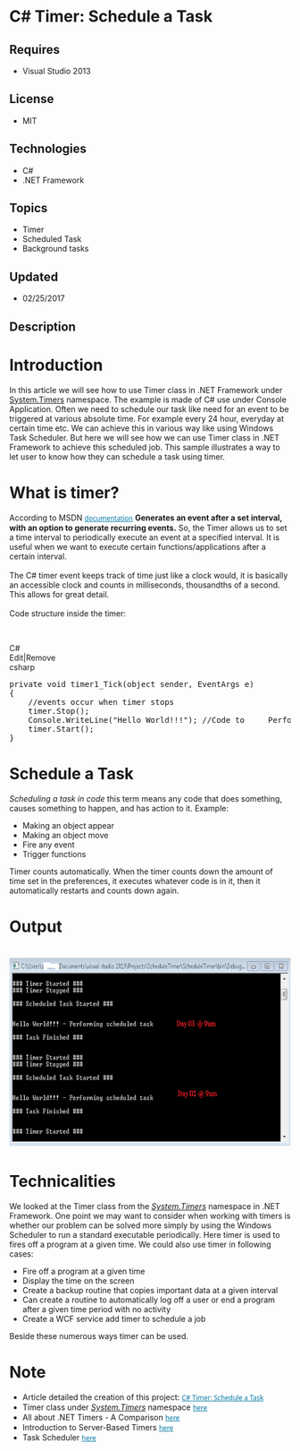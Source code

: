 # C# Timer: Schedule a Task
## Requires
- Visual Studio 2013
## License
- MIT
## Technologies
- C#
- .NET Framework
## Topics
- Timer
- Scheduled Task
- Background tasks
## Updated
- 02/25/2017
## Description

<h1>Introduction</h1>
<p>In this article we will see how to use Timer class in .NET Framework under <a class="libraryLink" href="https://msdn.microsoft.com/en-US/library/System.Timers.aspx" target="_blank" title="Auto generated link to System.Timers">System.Timers</a> namespace. The example is made of C# use under Console Application. Often we need to schedule our task like need for an event to be triggered at various absolute time.
 For example every 24 hour, everyday at certain time etc. We can achieve this in various way like using Windows Task Scheduler. But here we will see how we can use Timer class in .NET Framework to achieve this scheduled job. This sample illustrates a way to
 let user to know how they can schedule a task using timer.</p>
<h1>What is timer?</h1>
<p>According to MSDN <a href="https://msdn.microsoft.com/en-us/library/system.timers.timer(v=vs.110).aspx" target="_blank" style="margin:0px; padding:0px; outline:0px; border:currentcolor; color:#0076a3; line-height:16.12px; font-family:'Segoe UI','Lucida Grande',Verdana,Arial,Helvetica,sans-serif; font-size:12px; list-style-type:none; background-color:#ffffff">
documentation</a> <strong>Generates an event after a set interval, with an option to generate recurring events.</strong> So, the Timer allows us to set a time interval to periodically execute an event at a specified interval. It is useful when we want to execute
 certain functions/applications after a certain interval. <br>
<br>
The C# timer event keeps track of time just like a clock would, it is basically an accessible clock and counts in milliseconds, thousandths of a second. This allows for great detail.
<br>
<br>
Code structure inside the timer:</p>
<p>&nbsp;</p>
<div class="scriptcode">
<div class="pluginEditHolder" pluginCommand="mceScriptCode">
<div class="title"><span>C#</span></div>
<div class="pluginLinkHolder"><span class="pluginEditHolderLink">Edit</span>|<span class="pluginRemoveHolderLink">Remove</span></div>
<span class="hidden">csharp</span>

<div class="preview">
<pre class="csharp"><span class="cs__keyword">private</span>&nbsp;<span class="cs__keyword">void</span>&nbsp;timer1_Tick(<span class="cs__keyword">object</span>&nbsp;sender,&nbsp;EventArgs&nbsp;e)&nbsp;
{&nbsp;
&nbsp;&nbsp;&nbsp;&nbsp;<span class="cs__com">//events&nbsp;occur&nbsp;when&nbsp;timer&nbsp;stops</span>&nbsp;
&nbsp;&nbsp;&nbsp;&nbsp;timer.Stop();&nbsp;
&nbsp;&nbsp;&nbsp;&nbsp;Console.WriteLine(<span class="cs__string">&quot;Hello&nbsp;World!!!&quot;</span>);&nbsp;<span class="cs__com">//Code&nbsp;to&nbsp;&nbsp;&nbsp;&nbsp;&nbsp;Perform&nbsp;Task&nbsp;goes&nbsp;in&nbsp;between&nbsp;here</span>&nbsp;
&nbsp;&nbsp;&nbsp;&nbsp;timer.Start();&nbsp;
}&nbsp;
</pre>
</div>
</div>
</div>
<h1>Schedule a Task</h1>
<p><em>Scheduling a task in code</em> this term means any code that does something, causes something to happen, and has action to it. Example:</p>
<ul>
<li>Making an object appear </li><li>Making an object move </li><li>Fire any event </li><li>Trigger functions </li></ul>
<p>Timer counts automatically. When the timer counts down the amount of time set in the preferences, it executes whatever code is in it, then it automatically restarts and counts down again.</p>
<h1><span>Output</span></h1>
<h1><img id="170318" src="170318-output_scheduletimer.png" alt="" width="672" height="336"></h1>
<h1>Technicalities</h1>
<p>We looked at the Timer class from the <em><a class="libraryLink" href="https://msdn.microsoft.com/en-US/library/System.Timers.aspx" target="_blank" title="Auto generated link to System.Timers">System.Timers</a></em> namespace in .NET Framework. One point we may want to consider when working with timers is whether our problem can be solved more simply by using the Windows Scheduler to run a standard executable
 periodically. Here timer is used to fires off a program at a given time. We could also use timer in following cases:</p>
<ul>
<li>Fire off a program at a given time </li><li>Display the time on the screen </li><li>Create a backup routine that copies important data at a given interval </li><li>Can create a routine to automatically log off a user or end a program after a given time period with no activity
</li><li>Create a WCF service add timer to schedule a job </li></ul>
<p>Beside these numerous ways timer can be used.</p>
<h1>Note</h1>
<ul>
<li>Article detailed the creation of this project: <a href="https://social.technet.microsoft.com/wiki/contents/articles/37252.c-timer-schedule-a-task.aspx" target="_blank" style="margin:0px; padding:0px; outline:0px; border:currentcolor; color:#0076a3; line-height:16.12px; font-family:'Segoe UI','Lucida Grande',Verdana,Arial,Helvetica,sans-serif; font-size:12px; list-style-type:none; background-color:#ffffff">
C# Timer: Schedule a Task </a></li><li>Timer class under <em><a class="libraryLink" href="https://msdn.microsoft.com/en-US/library/System.Timers.aspx" target="_blank" title="Auto generated link to System.Timers">System.Timers</a></em> namespace <a href="https://msdn.microsoft.com/en-us/library/system.timers.timer(v=vs.110).aspx" target="_blank" style="margin:0px; padding:0px; outline:0px; border:currentcolor; color:#0076a3; line-height:16.12px; font-family:'Segoe UI','Lucida Grande',Verdana,Arial,Helvetica,sans-serif; font-size:12px; list-style-type:none; background-color:#ffffff">
here</a> </li><li>All about .NET Timers - A Comparison <a href="https://www.codeproject.com/Articles/167365/All-about-NET-Timers-A-Comparison" target="_blank" style="margin:0px; padding:0px; outline:0px; border:currentcolor; color:#0076a3; line-height:16.12px; font-family:'Segoe UI','Lucida Grande',Verdana,Arial,Helvetica,sans-serif; font-size:12px; list-style-type:none; background-color:#ffffff">
here</a> </li><li>Introduction to Server-Based Timers <a href="https://msdn.microsoft.com/en-us/library/tb9yt5e6(v=vs.110).aspx" target="_blank" style="margin:0px; padding:0px; outline:0px; border:currentcolor; color:#0076a3; line-height:16.12px; font-family:'Segoe UI','Lucida Grande',Verdana,Arial,Helvetica,sans-serif; font-size:12px; list-style-type:none; background-color:#ffffff">
here</a> </li><li>Task Scheduler <a href="https://msdn.microsoft.com/en-us/library/windows/desktop/aa383614(v=vs.85).aspx" target="_blank" style="margin:0px; padding:0px; outline:0px; border:currentcolor; color:#0076a3; line-height:16.12px; font-family:'Segoe UI','Lucida Grande',Verdana,Arial,Helvetica,sans-serif; font-size:12px; list-style-type:none; background-color:#ffffff">
here</a> </li></ul>

